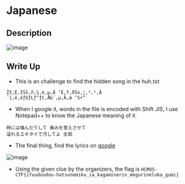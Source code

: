 # Japanese

## Description  
![image](https://github.com/KenTranR3/HCMUS-CTF-2023-Quals/blob/main/Misc/Japanese/Description.png)

## Write Up
* This is an challenge to find the hidden song in the huh.txt 
```
Žž‚É‚ÍŠš‚ñ‚¾‚è‚µ‚Ä ’É‚Ý‚ðŠo‚¦‚³‚¹‚Ä
ˆì‚ê‚éƒGƒLƒ^ƒC‚Å‰˜‚µ‚Ä‚æ ‘S•”
```
* When I google it, words in the file is encoded with Shift JIS, I use Notepad++ to know the Japanese meaning of it.
```
時には噛んだりして 痛みを覚えさせて
溢れるエキタイで汚してよ 全部
```
* The final thing, find the lyrics on [google](https://findmusicbylyrics.com/)

![image](https://github.com/KenTranR3/HCMUS-CTF-2023-Quals/blob/main/Misc/Japanese/Song.png)
* Using the given clue by the organizers, the flag is ```HCMUS-CTF{ifuudoudou-hatsunemiku_ia_kagaminerin_megurineluka_gumi}``` 




